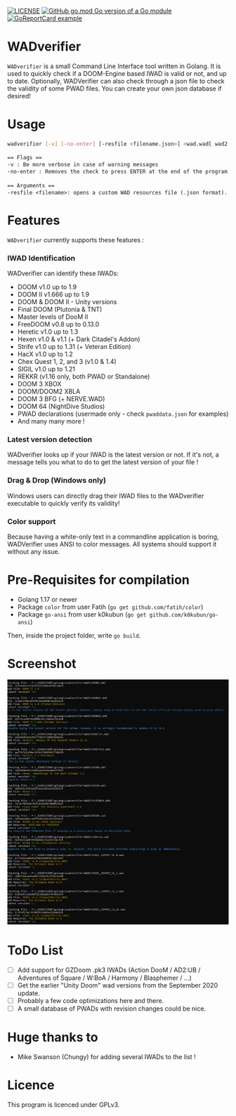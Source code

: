 [![LICENSE](https://img.shields.io/github/license/ch0ww/wadverifier)](LICENSE)
[![GitHub go.mod Go version of a Go module](https://img.shields.io/github/go-mod/go-version/ch0ww/wadverifier)](https://github.com/ch0ww/wadverifier)
[![GoReportCard example](https://goreportcard.com/badge/github.com/ch0ww/wadverifier)](https://goreportcard.com/report/github.com/ch0ww/wadverifier)


# WADverifier

`WADverifier` is a small Command Line Interface tool written in Golang. It is used to quickly check if a DOOM-Engine based IWAD is valid or not, and up to date. 
Optionally, WADVerifier can also check through a json file to check the validity of some PWAD files. You can create your own json database if desired!

# Usage
```sh
wadverifier [-v] [-no-enter] [-resfile <filename.json>] <wad.wad[ wad2.wad ...]>
```

```
== Flags ==
-v : Be more verbose in case of warning messages
-no-enter : Removes the check to press ENTER at the end of the program

== Arguments ==
-resfile <filename>: opens a custom WAD resources file (.json format).
``` 



# Features
`WADverifier` currently supports these features :

### IWAD Identification
WADverifier can identify these IWADs:
* DOOM v1.0 up to 1.9
* DOOM II v1.666 up to 1.9
* DOOM & DOOM II - Unity versions
* Final DOOM (Plutonia & TNT)
* Master levels of DooM II
* FreeDOOM v0.8 up to 0.13.0
* Heretic v1.0 up to 1.3
* Hexen v1.0 & v1.1 (+ Dark Citadel's Addon)
* Strife v1.0 up to 1.31 (+ Veteran Edition)
* HacX v1.0 up to 1.2
* Chex Quest 1, 2, and 3 (v1.0 & 1.4)
* SIGIL v1.0 up to 1.21 
* REKKR (v1.16 only, both PWAD or Standalone)
* DOOM 3 XBOX
* DOOM/DOOM2 XBLA
* DOOM 3 BFG (+ NERVE.WAD)
* DOOM 64 (NightDive Studios)
* PWAD declarations (usermade only - check `pwaddata.json` for examples)
* And many many more !

### Latest version detection
WADverifier looks up if your IWAD is the latest version or not. If it's not, a message tells you what to do to get the latest version of your file !

### Drag & Drop (Windows only)
Windows users can directly drag their IWAD files to the WADverifier executable to quickly verify its validity!

### Color support
Because having a white-only text in a commandline application is boring, WADVerifier uses ANSI to color messages. All systems should support it without any issue.

# Pre-Requisites for compilation
- Golang 1.17 or newer
- Package `color` from user Fatih (`go get github.com/fatih/color`)
- Package `go-ansi` from user k0kubun (`go get github.com/k0kubun/go-ansi`)

Then, inside the project folder, write `go build`.

# Screenshot
![Testing Image](media/test.png)

# ToDo List
- [ ] Add support for GZDoom .pk3 IWADs (Action DooM / AD2:UB / Adventures of Square / W:BoA / Harmony / Blasphemer / ...)
- [ ] Get the earlier "Unity Doom" wad versions from the September 2020 update.
- [ ] Probably a few code optimizations here and there.
- [ ] A small database of PWADs with revision changes could be nice.

# Huge thanks to 
* Mike Swanson (Chungy) for adding several IWADs to the list !

# Licence
This program is licenced under GPLv3.
